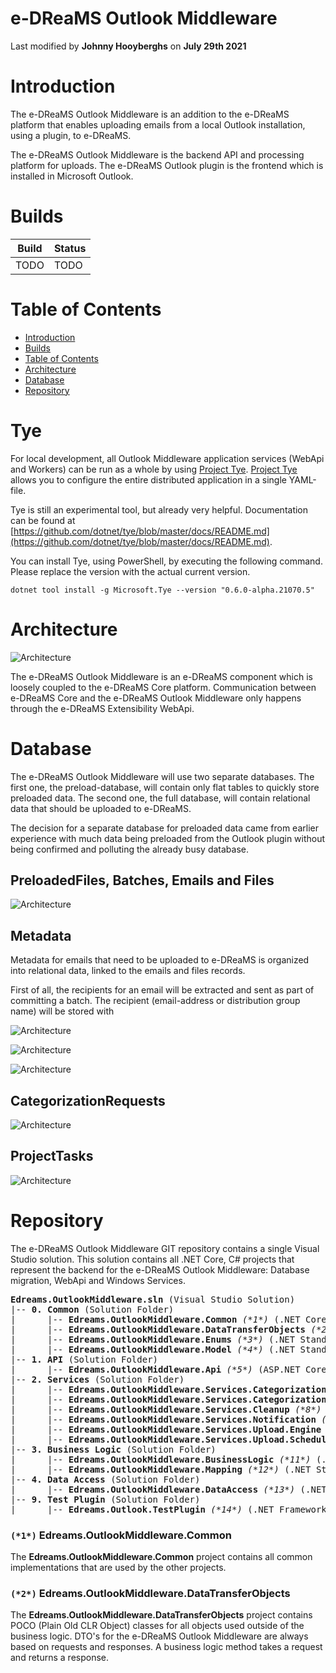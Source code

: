 # e-DReaMS Outlook Middleware

Last modified by **Johnny Hooyberghs** on **July 29th 2021**

# Introduction

The e-DReaMS Outlook Middleware is an addition to the e-DReaMS platform that enables uploading emails from a local Outlook installation, using a plugin, to e-DReaMS.

The e-DReaMS Outlook Middleware is the backend API and processing platform for uploads. The e-DReaMS Outlook plugin is the frontend which is installed in Microsoft Outlook.

# Builds

| Build | Status |
|-------|--------|
| TODO  | TODO   |

# Table of Contents

* [Introduction](#introduction)
* [Builds](#builds)
* [Table of Contents](#table-of-contents)
* [Architecture](#architecture)
* [Database](#database)
* [Repository](#repository)

# Tye

For local development, all Outlook Middleware application services (WebApi and Workers) can be run as a whole by using [Project Tye](https://github.com/dotnet/tye). [Project Tye](https://github.com/dotnet/tye) allows you to configure the entire distributed application in a single YAML-file.

Tye is still an experimental tool, but already very helpful. Documentation can be found at [https://github.com/dotnet/tye/blob/master/docs/README.md](https://github.com/dotnet/tye/blob/master/docs/README.md).

You can install Tye, using PowerShell, by executing the following command. Please replace the version with the actual current version.

```
dotnet tool install -g Microsoft.Tye --version "0.6.0-alpha.21070.5"
```



# Architecture

![Architecture](.documentation/architecture.drawio.png)

The e-DReaMS Outlook Middleware is an e-DReaMS component which is loosely coupled to the e-DReaMS Core platform. Communication between e-DReaMS Core and the e-DReaMS Outlook Middleware only happens through the e-DReaMS Extensibility WebApi.

# Database

The e-DReaMS Outlook Middleware will use two separate databases. The first one, the preload-database, will contain only flat tables to quickly store preloaded data. The second one, the full database, will contain relational data that should be uploaded to e-DReaMS.

The decision for a separate database for preloaded data came from earlier experience with much data being preloaded from the Outlook plugin without being confirmed and polluting the already busy database.

## PreloadedFiles, Batches, Emails and Files

![Architecture](.documentation/databases-1.drawio.png)

## Metadata

Metadata for emails that need to be uploaded to e-DReaMS is organized into relational data, linked to the emails and files records.

First of all, the recipients for an email will be extracted and sent as part of committing a batch. The recipient (email-address or distribution group name) will be stored with 

![Architecture](.documentation/databases-2.drawio.png)

![Architecture](.documentation/databases-5.drawio.png)

![Architecture](.documentation/databases-6.drawio.png)

## CategorizationRequests

![Architecture](.documentation/databases-3.drawio.png)

## ProjectTasks

![Architecture](.documentation/databases-4.drawio.png)

# Repository

The e-DReaMS Outlook Middleware GIT repository contains a single Visual Studio solution. This solution contains all .NET Core, C# projects that represent the backend for the e-DReaMS Outlook Middleware: Database migration, WebApi and Windows Services.

<pre>
<b>Edreams.OutlookMiddleware.sln</b> (Visual Studio Solution)
|-- <b>0. Common</b> (Solution Folder)
|      |-- <b>Edreams.OutlookMiddleware.Common</b> <i>(*1*)</i> (.NET Core 3.1 Class Library)
|      |-- <b>Edreams.OutlookMiddleware.DataTransferObjects</b> <i>(*2*)</i> (.NET Standard 2.0 Class Library)
|      |-- <b>Edreams.OutlookMiddleware.Enums</b> <i>(*3*)</i> (.NET Standard 2.0 Class Library)
|      |-- <b>Edreams.OutlookMiddleware.Model</b> <i>(*4*)</i> (.NET Standard 2.0 Class Library)
|-- <b>1. API</b> (Solution Folder)
|      |-- <b>Edreams.OutlookMiddleware.Api</b> <i>(*5*)</i> (ASP.NET Core 3.1 WebApi)
|-- <b>2. Services</b> (Solution Folder)
|      |-- <b>Edreams.OutlookMiddleware.Services.Categorization.Engine</b> <i>(*6*)</i> (.NET Core 3.1 Worker Service)
|      |-- <b>Edreams.OutlookMiddleware.Services.Categorization.Scheduler</b> <i>(*7*)</i> (.NET Core 3.1 Worker Service)
|      |-- <b>Edreams.OutlookMiddleware.Services.Cleanup</b> <i>(*8*)</i> (.NET Core 3.1 Worker Service)
|      |-- <b>Edreams.OutlookMiddleware.Services.Notification</b> <i>(*9*)</i> (.NET Core 3.1 Worker Service)
|      |-- <b>Edreams.OutlookMiddleware.Services.Upload.Engine</b> <i>(*10*)</i> (.NET Core 3.1 Worker Service)
|      |-- <b>Edreams.OutlookMiddleware.Services.Upload.Scheduler</b> <i>(*11*)</i> (.NET Core 3.1 Worker Service)
|-- <b>3. Business Logic</b> (Solution Folder)
|      |-- <b>Edreams.OutlookMiddleware.BusinessLogic</b> <i>(*11*)</i> (.NET Core 3.1 Class Library)
|      |-- <b>Edreams.OutlookMiddleware.Mapping</b> <i>(*12*)</i> (.NET Standard 2.0 Class Library)
|-- <b>4. Data Access</b> (Solution Folder)
|      |-- <b>Edreams.OutlookMiddleware.DataAccess</b> <i>(*13*)</i> (.NET Core 3.1 Class Library)
|-- <b>9. Test Plugin</b> (Solution Folder)
|      |-- <b>Edreams.Outlook.TestPlugin</b> <i>(*14*)</i> (.NET Framework 4.6.1 VSTO plugin with WinForms support)
</pre>

### `(*1*)` Edreams.OutlookMiddleware.Common

The **Edreams.OutlookMiddleware.Common** project contains all common implementations that are used by the other projects.

### `(*2*)` Edreams.OutlookMiddleware.DataTransferObjects

The **Edreams.OutlookMiddleware.DataTransferObjects** project contains POCO (Plain Old CLR Object) classes for all objects used outside of the business logic. DTO's for the e-DReaMS Outlook Middleware are always based on requests and responses. A business logic method takes a request and returns a response.